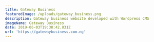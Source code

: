 ```yaml
---
title: Gateway Business
featuredImage: /uploads/gateway_business.png
description: Gateway business website developed with Wordpress CMS
imageName: Gateway Business
date: 2019-06-03T19:38:42.831Z
url: 'https://gatewaybusiness.com.ng'
---
```



